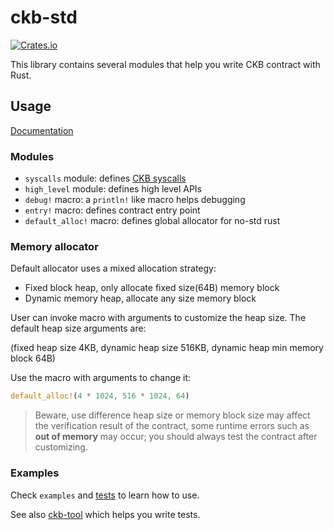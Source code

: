 # ckb-std
[![Crates.io](https://img.shields.io/crates/v/ckb-std.svg)](https://crates.io/crates/ckb-std) 

This library contains several modules that help you write CKB contract with Rust.

## Usage

[Documentation](https://nervosnetwork.github.io/ckb-std/riscv64imac-unknown-none-elf/doc/ckb_std/index.html)

### Modules

* `syscalls` module: defines [CKB syscalls](https://github.com/nervosnetwork/rfcs/blob/master/rfcs/0009-vm-syscalls/0009-vm-syscalls.md)
* `high_level` module: defines high level APIs
* `debug!` macro: a `println!` like macro helps debugging
* `entry!` macro: defines contract entry point
* `default_alloc!` macro: defines global allocator for no-std rust

### Memory allocator

Default allocator uses a mixed allocation strategy:

* Fixed block heap, only allocate fixed size(64B) memory block
* Dynamic memory heap, allocate any size memory block

User can invoke macro with arguments to customize the heap size. The default heap size arguments are:

(fixed heap size 4KB, dynamic heap size 516KB, dynamic heap min memory block 64B)

Use the macro with arguments to change it:

``` rust
default_alloc!(4 * 1024, 516 * 1024, 64)
```

> Beware, use difference heap size or memory block size may affect the verification result of the contract, some runtime errors such as **out of memory** may occur; you should always test the contract after customizing.

### Examples

Check `examples` and [tests](https://github.com/jjyr/ckb-std/blob/master/test/contract/src/main.rs) to learn how to use.

See also [ckb-tool](https://github.com/jjyr/ckb-tool) which helps you write tests.
